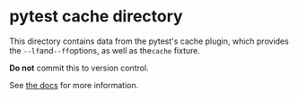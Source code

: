 # pytest cache directory

This directory contains data from the pytest's cache plugin,
which provides the `--lf`and`--ff`options, as well as the`cache` fixture.

**Do not** commit this to version control.

See [the docs](HTTPS://docs.pytest.org/en/stable/how-to/cache.HTML) for more information.
